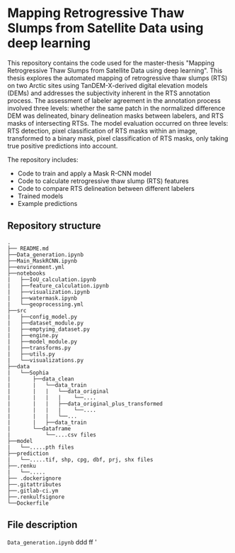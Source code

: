 # Mapping Retrogressive Thaw Slumps from Satellite Data using deep learning
This repository contains the code used for the master-thesis "Mapping Retrogressive Thaw Slumps from Satellite Data using deep learning". This thesis explores the automated mapping of retrogressive thaw slumps (RTS) on two Arctic sites using TanDEM-X-derived digital elevation models (DEMs) and addresses the subjectivity inherent in the RTS annotation process.
The assessment of labeler agreement in the annotation process involved three levels: whether the same patch in the normalized difference DEM was delineated, binary delineation masks between labelers, and RTS masks of intersecting RTSs. The model evaluation occurred on three levels: RTS detection, pixel classification of RTS masks within an image, transformed to a binary mask, pixel classification of RTS masks, only taking true positive predictions into account.

The repository includes:
- Code to train and apply a Mask R-CNN model
- Code to calculate retrogressive thaw slump (RTS) features
- Code to compare RTS delineation between different labelers
- Trained models
- Example predictions

## Repository structure
```
.
├── README.md
├──Data_generation.ipynb
├──Main_MaskRCNN.ipynb
├──environment.yml
├──notebooks
|   ├──IoU_calculation.ipynb
|   ├──feature_calculation.ipynb
|   ├──visualization.ipynb
|   ├──watermask.ipynb
|   └──geoprocessing.yml
├──src
|   ├──config_model.py
|   ├──dataset_module.py
|   ├──emptyimg_dataset.py
|   ├──engine.py
|   ├──model_module.py
|   ├──transforms.py
|   ├──utils.py
|   └──visualizations.py
├──data 
|   └──Sophia 
|       ├──data_clean
|       |   └──data_train
|       |   |   └──data_original
|       |   |   |    └──....
|       |   |   ├──data_original_plus_transformed
|       |   |   |    └──....
|       |   |   └──...
|       |   ├──data_train
|       └──dataframe
|           └──....csv files
├──model 
|   └──.....pth files
├──prediction 
|   └──.....tif, shp, cpg, dbf, prj, shx files
├──.renku
|   └──.....
├── .dockerignore
├──.gitattributes
├──.gitlab-ci.ym
├──.renkulfsignore
└──Dockerfile
```
## File description
`Data_generation.ipynb` ddd ff
'
